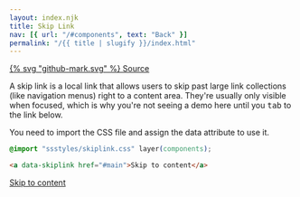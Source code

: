 ```yaml
---
layout: index.njk
title: Skip Link
nav: [{ url: "/#components", text: "Back" }]
permalink: "/{{ title | slugify }}/index.html"
---
```


<a href="https://github.com/iamschulz/ssstyles/blob/main/css/skiplink.css" data-button>{% svg "github-mark.svg" %} Source</a>

A skip link is a local link that allows users to skip past large link collections (like navigation menus) right to a content area. They're usually only visible when focused, which is why you're not seeing a demo here until you <kbd>tab</kbd> to the link below.

You need to import the CSS file and assign the data attribute to use it.

```css
@import "ssstyles/skiplink.css" layer(components);
```

```html
<a data-skiplink href="#main">Skip to content</a>
```

<a data-skiplink href="#main">Skip to content</a>
